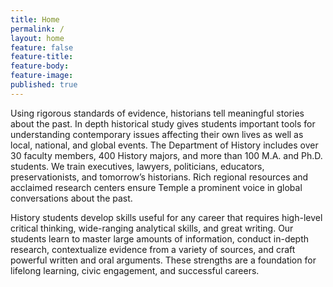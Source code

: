 ```yaml
---
title: Home
permalink: /
layout: home
feature: false
feature-title: 
feature-body: 
feature-image: 
published: true
---
```


Using rigorous standards of evidence, historians tell meaningful stories about the past. In depth historical study gives students important tools for understanding contemporary issues affecting their own lives as well as local, national, and global events. The Department of History includes over 30 faculty members, 400 History majors, and more than 100 M.A. and Ph.D. students. We train executives, lawyers, politicians, educators, preservationists, and tomorrow’s historians. Rich regional resources and acclaimed research centers ensure Temple a prominent voice in global conversations about the past.

History students develop skills useful for any career that requires high-level critical thinking, wide-ranging analytical skills, and great writing. Our students learn to master large amounts of information, conduct in-depth research, contextualize evidence from a variety of sources, and craft powerful written and oral arguments. These strengths are a foundation for lifelong learning, civic engagement, and successful careers.
